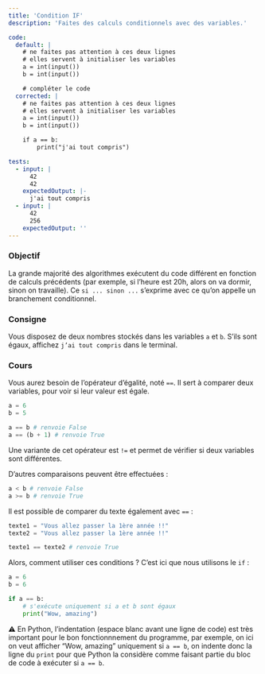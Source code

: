 ```yaml
---
title: 'Condition IF'
description: 'Faites des calculs conditionnels avec des variables.'

code:
  default: |
    # ne faites pas attention à ces deux lignes
    # elles servent à initialiser les variables
    a = int(input())
    b = int(input())

    # compléter le code
  corrected: |
    # ne faites pas attention à ces deux lignes
    # elles servent à initialiser les variables
    a = int(input())
    b = int(input())

    if a == b:
        print("j'ai tout compris")

tests:
  - input: |
      42
      42
    expectedOutput: |-
      j'ai tout compris
  - input: |
      42
      256
    expectedOutput: ''
---
```


### Objectif

La grande majorité des algorithmes exécutent du code différent en fonction de calculs précédents (par exemple, si l’heure est 20h, alors on va dormir, sinon on travaille). Ce `si ... sinon ...` s’exprime avec ce qu’on appelle un branchement conditionnel.

### Consigne

Vous disposez de deux nombres stockés dans les variables `a` et `b`. S’ils sont égaux, affichez `j’ai tout compris` dans le terminal.

### Cours

Vous aurez besoin de l’opérateur d’égalité, noté `==`. Il sert à comparer deux variables, pour voir si leur valeur est égale.

```python
a = 6
b = 5

a == b # renvoie False
a == (b + 1) # renvoie True
```

Une variante de cet opérateur est `!=` et permet de vérifier si deux variables sont différentes.

D’autres comparaisons peuvent être effectuées :

```python
a < b # renvoie False
a >= b # renvoie True
```

Il est possible de comparer du texte également avec `==` :

```python
texte1 = "Vous allez passer la 1ère année !!"
texte2 = "Vous allez passer la 1ère année !!"

texte1 == texte2 # renvoie True
```

Alors, comment utiliser ces conditions ? C’est ici que nous utilisons le `if` :

```python
a = 6
b = 6

if a == b:
    # s'exécute uniquement si a et b sont égaux
    print("Wow, amazing")
```

⚠️ En Python, l’indentation (espace blanc avant une ligne de code) est très important pour le bon fonctionnnement du programme, par exemple, on ici on veut afficher “Wow, amazing” uniquement si `a == b`, on indente donc la ligne du `print` pour que Python la considère comme faisant partie du bloc de code à exécuter si `a == b`.
